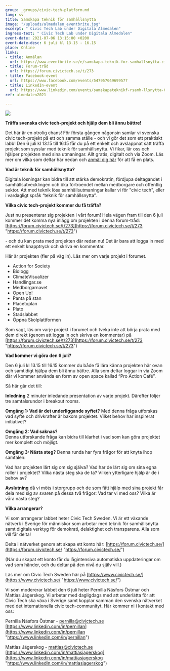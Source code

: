 ```yaml
---
group: _groups/civic-tech-platform.md
lang: sv
title: Samskapa teknik för samhällsnytta
image: "/uploads/almedalen_eventbrite.jpg"
excerpt: " Civic Tech Lab under Digitala Almedalen"
ingress-text: " Civic Tech Lab under Digitala Almedalen"
event-date: 2021-07-06 13:15:00 +0200
event-date-desc: 6 juli kl 13.15 - 16.15
place: Online
links:
- title: Anmälan
  url: https://www.eventbrite.se/e/samskapa-teknik-for-samhallsnytta-civic-tech-lab-under-digitala-almedalen-biljetter-159665412547?aff=ctse
- title: Forum-tråd
  url: https://forum.civictech.se/t/273
- title: Facebook-event
  url: https://www.facebook.com/events/547957049699577
- title: LinkedIn-event
  url: https://www.linkedin.com/events/samskapateknikf-rsamh-llsnytta-6813043619415568384/
ref: almedalen2021

---
```

![](/uploads/almedalen_eventbrite.jpg)

**Träffa svenska civic tech-projekt och hjälp dem bli ännu bättre!**

Det här är en otrolig chans! För första gången någonsin samlar vi svenska civic tech-projekt på ett och samma ställe - och vi gör det som ett praktiskt labb! Den 6 juli kl 13.15 till 16.15 får du på ett enkelt och avslappnat sätt träffa projekt som sysslar med teknik för samhällsnytta. Vi fikar, lär oss och hjälper projekten med sina utmaningar. Allt gratis, digitalt och via Zoom. Läs mer om vilka som deltar här nedan och [anmäl dig här](https://www.eventbrite.se/e/samskapa-teknik-for-samhallsnytta-civic-tech-lab-under-digitala-almedalen-biljetter-159665412547 ) för att få en plats. 

**Vad är teknik för samhällsnytta?**

Digitala lösningar kan bidra till att stärka demokratin, fördjupa deltagandet i samhällsutvecklingen och öka förtroendet mellan medborgare och offentlig sektor. Att med teknik lösa samhällsutmaningar kallar vi för "civic tech", eller i vardagligt språk “teknik för samhällsnytta”.

**Vilka civic tech-projekt kommer du få träffa?**

Just nu presenterar sig projekten i vårt forum! Hela vägen fram till den 6 juli kommer det komma nya inlägg om projekten i denna forum-tråd: [https://forum.civictech.se/t/273](https://forum.civictech.se/t/273 "https://forum.civictech.se/t/273")

\- och du kan prata med projekten där redan nu! Det är bara att logga in med ett enkelt knapptryck och skriva en kommentar.

Här är projekten (fler på väg in). Läs mer om varje projekt i forumet.

* Action for Society
* Biologg
* ClimateVisualizer
* Handlingar.se
* Medborgarnavet
* Open Up!
* Panta på stan
* Placetoplan
* Plato
* Stadslabbet
* Öppna Skolplattformen

Som sagt, läs om varje projekt i forumet och tveka inte att börja prata med dem direkt (genom att logga in och skriva en kommentar) på [https://forum.civictech.se/t/273](https://forum.civictech.se/t/273 "https://forum.civictech.se/t/273")

**Vad kommer vi göra den 6 juli?**

Den 6 juli kl 13.15 till 16.15 kommer du både få lära känna projekten här ovan och samtidigt hjälpa dem bli ännu bättre. Alla som deltar loggar in via Zoom där vi kommer använda en form av open space kallad “Pro Action Café”.

Så här går det till: 

**Inledning**
2 minuter inledande presentation av varje projekt. Därefter följer tre samtalsrundor i breakout rooms.

**Omgång 1: Vad är det underliggande syftet?**
Med denna fråga utforskas vad syfte och drivkrafter är bakom projektet. Vilket behov har inspirerat initiativet?

**Omgång 2: Vad saknas?**  
Denna utforskande fråga kan bidra till klarhet i vad som kan göra projektet mer komplett och möjligt.

**Omgång 3: Nästa steg?**
Denna runda har fyra frågor för att knyta ihop samtalen:

Vad har projekten lärt sig om sig själva? Vad har de lärt sig om sina egna roller i projektet? Vilka nästa steg ska de ta? Vilken ytterligare hjälp är de i behov av?

**Avslutning** då vi möts i storgrupp och de som fått hjälp med sina projekt får dela med sig av svaren på dessa två frågor: Vad tar vi med oss? Vilka är våra nästa steg?

**Vilka arrangerar?**

Vi som arrangerar labbet heter Civic Tech Sweden. Vi är ett växande nätverk i Sverige för människor som arbetar med teknik för samhällsnytta samt digitala verktyg för demokrati, delaktighet och transparens. Alla som vill får delta!

Delta i nätverket genom att skapa ett konto här: [https://forum.civictech.se/](https://forum.civictech.se/ "https://forum.civictech.se/")

(När du skapat ett konto får du lågintensiva automatiska uppdateringar om vad som händer, och du deltar på den nivå du själv vill.)

Läs mer om Civic Tech Sweden här på [https://www.civictech.se/](https://www.civictech.se/ "https://www.civictech.se/")

Vi som modererar labbet den 6 juli heter Pernilla Näsfors Östmar och Mattias Jägerskog. Vi arbetar med dagligdags med att underlätta för att Civic Tech ska växa i Sverige samt kopplar samman den svenska nätverket med det internationella civic tech-communityt. Här kommer ni i kontakt med oss:

Pernilla Näsfors Östmar - pernilla@civictech.se  
[https://www.linkedin.com/in/pernillan](https://www.linkedin.com/in/pernillan "https://www.linkedin.com/in/pernillan")

Mattias Jägerskog - mattias@civictech.se  
[https://www.linkedin.com/in/mattiasjagerskog](https://www.linkedin.com/in/mattiasjagerskog "https://www.linkedin.com/in/mattiasjagerskog")